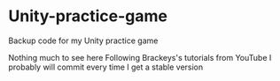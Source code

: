 # Unity-practice-game
Backup code for my Unity practice game

Nothing much to see here
Following Brackeys's tutorials from YouTube
I probably will commit every time I get a stable version
